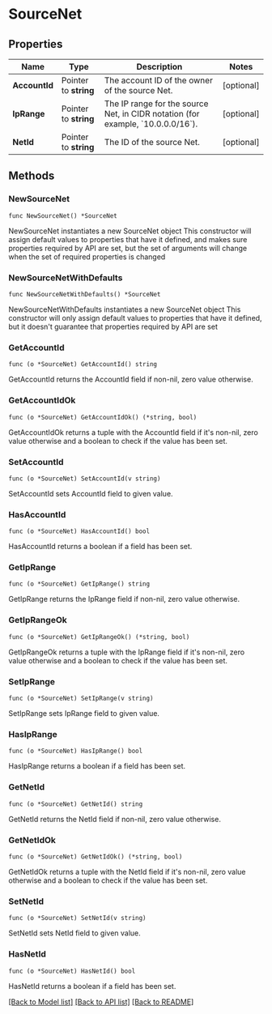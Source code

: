# SourceNet

## Properties

Name | Type | Description | Notes
------------ | ------------- | ------------- | -------------
**AccountId** | Pointer to **string** | The account ID of the owner of the source Net. | [optional] 
**IpRange** | Pointer to **string** | The IP range for the source Net, in CIDR notation (for example, &#x60;10.0.0.0/16&#x60;). | [optional] 
**NetId** | Pointer to **string** | The ID of the source Net. | [optional] 

## Methods

### NewSourceNet

`func NewSourceNet() *SourceNet`

NewSourceNet instantiates a new SourceNet object
This constructor will assign default values to properties that have it defined,
and makes sure properties required by API are set, but the set of arguments
will change when the set of required properties is changed

### NewSourceNetWithDefaults

`func NewSourceNetWithDefaults() *SourceNet`

NewSourceNetWithDefaults instantiates a new SourceNet object
This constructor will only assign default values to properties that have it defined,
but it doesn't guarantee that properties required by API are set

### GetAccountId

`func (o *SourceNet) GetAccountId() string`

GetAccountId returns the AccountId field if non-nil, zero value otherwise.

### GetAccountIdOk

`func (o *SourceNet) GetAccountIdOk() (*string, bool)`

GetAccountIdOk returns a tuple with the AccountId field if it's non-nil, zero value otherwise
and a boolean to check if the value has been set.

### SetAccountId

`func (o *SourceNet) SetAccountId(v string)`

SetAccountId sets AccountId field to given value.

### HasAccountId

`func (o *SourceNet) HasAccountId() bool`

HasAccountId returns a boolean if a field has been set.

### GetIpRange

`func (o *SourceNet) GetIpRange() string`

GetIpRange returns the IpRange field if non-nil, zero value otherwise.

### GetIpRangeOk

`func (o *SourceNet) GetIpRangeOk() (*string, bool)`

GetIpRangeOk returns a tuple with the IpRange field if it's non-nil, zero value otherwise
and a boolean to check if the value has been set.

### SetIpRange

`func (o *SourceNet) SetIpRange(v string)`

SetIpRange sets IpRange field to given value.

### HasIpRange

`func (o *SourceNet) HasIpRange() bool`

HasIpRange returns a boolean if a field has been set.

### GetNetId

`func (o *SourceNet) GetNetId() string`

GetNetId returns the NetId field if non-nil, zero value otherwise.

### GetNetIdOk

`func (o *SourceNet) GetNetIdOk() (*string, bool)`

GetNetIdOk returns a tuple with the NetId field if it's non-nil, zero value otherwise
and a boolean to check if the value has been set.

### SetNetId

`func (o *SourceNet) SetNetId(v string)`

SetNetId sets NetId field to given value.

### HasNetId

`func (o *SourceNet) HasNetId() bool`

HasNetId returns a boolean if a field has been set.


[[Back to Model list]](../README.md#documentation-for-models) [[Back to API list]](../README.md#documentation-for-api-endpoints) [[Back to README]](../README.md)


